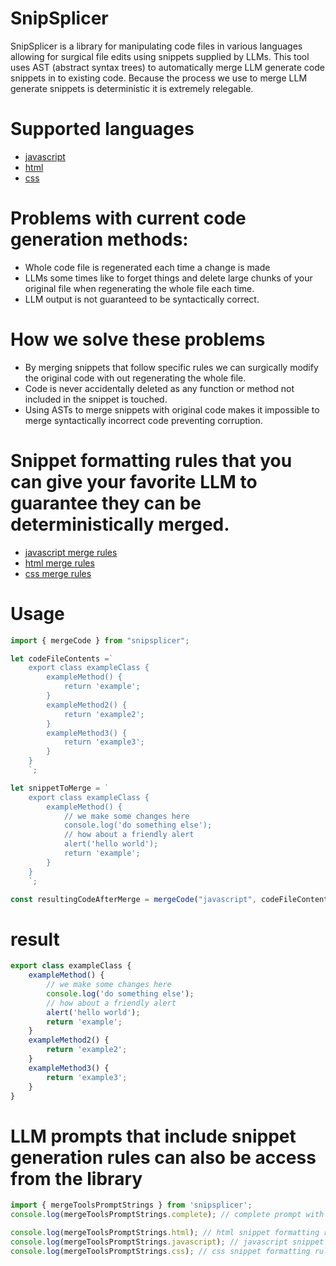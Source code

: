 # SnipSplicer
SnipSplicer is a library for manipulating code files in various languages allowing for surgical file edits using snippets supplied by LLMs.
This tool uses AST (abstract syntax trees) to automatically merge LLM generate code snippets in to existing code. Because the process we use to merge LLM generate snippets is deterministic it is extremely relegable.

# Supported languages
- [javascript](./src/javascript/prompt.md)
- [html](./src/html/prompt.md)
- [css](./src/css/prompt.md)

# Problems with current code generation methods:
- Whole code file is regenerated each time a change is made
- LLMs some times like to forget things and delete large chunks of your original file when regenerating the whole file each time.
- LLM output is not guaranteed to be syntactically correct. 

# How we solve these problems
- By merging snippets that follow specific rules we can surgically modify the original code with out regenerating the whole file.
- Code is never accidentally deleted as any function or method not included in the snippet is touched. 
- Using ASTs to merge snippets with original code makes it impossible to merge syntactically incorrect code preventing corruption.  

# Snippet formatting rules that you can give your favorite LLM to guarantee they can be deterministically merged.  
- [javascript merge rules](./src/javascript/prompt.md)
- [html merge rules](./src/html/prompt.md)
- [css merge rules](./src/css/prompt.md)




# Usage
```javascript
import { mergeCode } from "snipsplicer";

let codeFileContents =`
    export class exampleClass {
        exampleMethod() {
            return 'example';
        }
        exampleMethod2() {
            return 'example2';
        }
        exampleMethod3() {
            return 'example3';
        }
    }
    `;

let snippetToMerge = `
    export class exampleClass {
        exampleMethod() {
            // we make some changes here 
            console.log('do something else');
            // how about a friendly alert
            alert('hello world');
            return 'example';
        }
    }
    `;

const resultingCodeAfterMerge = mergeCode("javascript", codeFileContents, snippetToMerge);

```

# result
```javascript
export class exampleClass {
    exampleMethod() {
        // we make some changes here 
        console.log('do something else');
        // how about a friendly alert
        alert('hello world');
        return 'example';
    }
    exampleMethod2() {
        return 'example2';
    }
    exampleMethod3() {
        return 'example3';
    }
}

```



# LLM prompts that include snippet generation rules can also be access from the library
```javascript
import { mergeToolsPromptStrings } from 'snipsplicer';
console.log(mergeToolsPromptStrings.complete); // complete prompt with snippet generation rules for all supported languages. 

console.log(mergeToolsPromptStrings.html); // html snippet formatting rules
console.log(mergeToolsPromptStrings.javascript); // javascript snippet formatting rules
console.log(mergeToolsPromptStrings.css); // css snippet formatting rules

```

